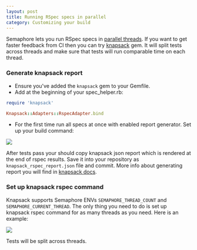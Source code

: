 ```yaml
---
layout: post
title: Running RSpec specs in parallel
category: Customizing your build
---
```


Semaphore lets you run RSpec specs in [parallel threads](https://semaphoreapp.com/parallelism). If you want to get faster feedback from CI then you can try [knapsack](https://github.com/ArturT/knapsack) gem. It will split tests across threads and make sure that tests will run comparable time on each thread.

### Generate knapsack report

- Ensure you've added the `knapsack` gem to your Gemfile.
- Add at the beginning of your spec_helper.rb:
```ruby
require 'knapsack'

Knapsack::Adapters::RspecAdapter.bind
```
- For the first time run all specs at once with enabled report generator. Set up your build command:

<img src="/docs/assets/img/running-rspec-specs-in-threads/knapsack-generate-report.png" class="img-responsive">

After tests pass your should copy knapsack json report which is rendered at the end of rspec results. Save it into your repository as `knapsack_rspec_report.json` file and commit. More info about generating report you will find in [knapsack docs](https://github.com/ArturT/knapsack#usage).

### Set up knapsack rspec command

Knapsack supports Semaphore ENVs `SEMAPHORE_THREAD_COUNT` and `SEMAPHORE_CURRENT_THREAD`. The only thing you need to do is set up knapsack rspec command for as many threads as you need. Here is an example:

<img src="/docs/assets/img/running-rspec-specs-in-threads/knapsack-config-threads.png" class="img-responsive">

Tests will be split across threads.
